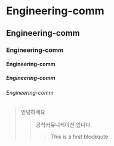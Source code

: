 # Engineering-comm
## Engineering-comm
### Engineering-comm
#### Engineering-comm
##### Engineering-comm
###### Engineering-comm


> 안녕하세요
>> 공학커뮤니케이션 입니다.
>>> This is a first blockqute
